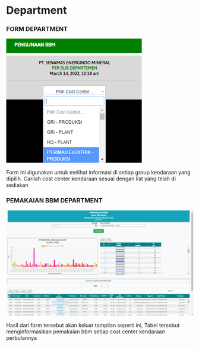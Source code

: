 # Department

### FORM DEPARTMENT

![](<../../.gitbook/assets/form department.PNG>)

Form ini digunakan untuk melihat informasi di setiap group kendaraan yang dipilih. Carilah cost center kendaraan sesuai dengan list yang telah di sediakan

### PEMAKAIAN BBM DEPARTMENT

![](<../../.gitbook/assets/Screenshot (13).png>)

Hasil dari form tersebut akan keluar tampilan seperti ini, Tabel tersebut menginformasikan pemakaian bbm setiap cost center kendaraan perbulannya
